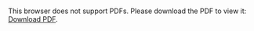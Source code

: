 <object data="christ-in-song/CIS1908pdfs/212.pdf" type="application/pdf" width="100%" height="1024px">
    <embed src="christ-in-song/CIS1908pdfs/212.pdf">
        <p>This browser does not support PDFs. Please download the PDF to view it: <a href="christ-in-song/CIS1908pdfs/212.pdf">Download PDF</a>.</p>
    </embed>
</object>
